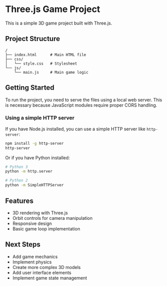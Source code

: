 # Three.js Game Project

This is a simple 3D game project built with Three.js.

## Project Structure

```
/
├── index.html      # Main HTML file
├── css/
│   └── style.css   # Stylesheet
└── js/
    └── main.js     # Main game logic
```

## Getting Started

To run the project, you need to serve the files using a local web server. This is necessary because JavaScript modules require proper CORS handling.

### Using a simple HTTP server

If you have Node.js installed, you can use a simple HTTP server like `http-server`:

```bash
npm install -g http-server
http-server
```

Or if you have Python installed:

```bash
# Python 3
python -m http.server

# Python 2
python -m SimpleHTTPServer
```

## Features

- 3D rendering with Three.js
- Orbit controls for camera manipulation
- Responsive design
- Basic game loop implementation

## Next Steps

- Add game mechanics
- Implement physics
- Create more complex 3D models
- Add user interface elements
- Implement game state management
